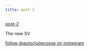 ```yaml
---
title: post 2
---
```


[post-2](https://github.com/autoclubecosse.github.io/post-2.jpg)

The new SV

[follow @autoclubecosse on instagram](https://www.instagram.com/autoclubecosse/?hl=en)
